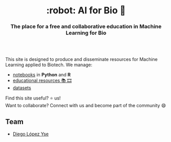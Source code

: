 <HTML><h1 align="center">:robot: AI for Bio 🧬</h1> 

<h3 align="center">The place for a free and collaborative education in Machine Learning for Bio</h3>
<br>
<br> 
</HTML>

This site is designed to produce and disseminate resources for Machine Learning applied to Biotech. We manage:
- [notebooks](notebooks) in **Python** and **R**
- [educational resources 📚 🎞️](learning)
- [datasets](datasets)


Find this site useful? :star: us!  
Want to collaborate? Connect with us and become part of the community 😄

## Team
- [Diego López Yse](https://github.com/dlopezyse)
   

